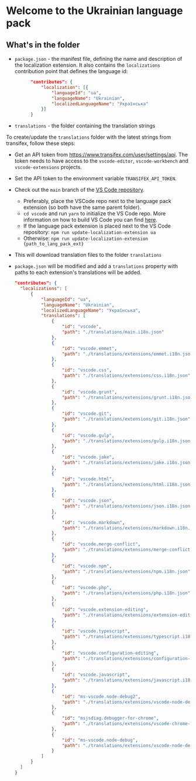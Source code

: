 # Welcome to the Ukrainian language pack

## What's in the folder

* `package.json` - the manifest file, defining the name and description of the localization extension. It also contains the `localizations` contribution point that defines the language id:

  ```json
        "contributes": {
            "localization": [{
                "languageId": "ua",
                "languageName": "Ukrainian",
                "localizedLanguageName": "Українська"
            }]
        }
  ```

* `translations` - the folder containing the translation strings

To create/update the `translations` folder with the latest strings from transifex, follow these steps:

* Get an API token from https://www.transifex.com/user/settings/api. The token needs to have access to the `vscode-editor`, `vscode-workbench` and `vscode-extensions` projects.
* Set the API token to the environment variable `TRANSIFEX_API_TOKEN`.
* Check out the `main` branch of the [VS Code repository](https://github.com/Microsoft/vscode).
  * Preferably, place the VSCode repo next to the language pack extension (so both have the same parent folder).
  * `cd vscode` and run `yarn` to initialize the VS Code repo. More information on how to build VS Code you can find [here](https://github.com/Microsoft/vscode/wiki/How-to-Contribute).
  * If the language pack extension is placed next to the VS Code repository: `npm run update-localization-extension ua`
  * Otherwise: `npm run update-localization-extension {path_to_lang_pack_ext}`
* This will download translation files to the folder `translations`
* `package.json` will be modified and add a `translations` property with paths to each extension's translations will be added.

  ```json
  "contributes": {
    "localizations": [
        {
            "languageId": "ua",
            "languageName": "Ukrainian",
            "localizedLanguageName": "Українська",
            "translations": [
                {
                    "id": "vscode",
                    "path": "./translations/main.i18n.json"
                },
                {
                    "id": "vscode.emmet",
                    "path": "./translations/extensions/emmet.i18n.json"
                },
                {
                    "id": "vscode.css",
                    "path": "./translations/extensions/css.i18n.json"
                },
                {
                    "id": "vscode.grunt",
                    "path": "./translations/extensions/grunt.i18n.json"
                },
                {
                    "id": "vscode.git",
                    "path": "./translations/extensions/git.i18n.json"
                },
                {
                    "id": "vscode.gulp",
                    "path": "./translations/extensions/gulp.i18n.json"
                },
                {
                    "id": "vscode.jake",
                    "path": "./translations/extensions/jake.i18n.json"
                },
                {
                    "id": "vscode.html",
                    "path": "./translations/extensions/html.i18n.json"
                },
                {
                    "id": "vscode.json",
                    "path": "./translations/extensions/json.i18n.json"
                },
                {
                    "id": "vscode.markdown",
                    "path": "./translations/extensions/markdown.i18n.json"
                },
                {
                    "id": "vscode.merge-conflict",
                    "path": "./translations/extensions/merge-conflict.i18n.json"
                },
                {
                    "id": "vscode.npm",
                    "path": "./translations/extensions/npm.i18n.json"
                },
                {
                    "id": "vscode.php",
                    "path": "./translations/extensions/php.i18n.json"
                },
                {
                    "id": "vscode.extension-editing",
                    "path": "./translations/extensions/extension-editing.i18n.json"
                },
                {
                    "id": "vscode.typescript",
                    "path": "./translations/extensions/typescript.i18n.json"
                },
                {
                    "id": "vscode.configuration-editing",
                    "path": "./translations/extensions/configuration-editing.i18n.json"
                },
                {
                    "id": "vscode.javascript",
                    "path": "./translations/extensions/javascript.i18n.json"
                },
                {
                    "id": "ms-vscode.node-debug2",
                    "path": "./translations/extensions/vscode-node-debug2.i18n.json"
                },
                {
                    "id": "msjsdiag.debugger-for-chrome",
                    "path": "./translations/extensions/vscode-chrome-debug.i18n.json"
                },
                {
                    "id": "ms-vscode.node-debug",
                    "path": "./translations/extensions/vscode-node-debug.i18n.json"
                }
            ]
        }
    ]
  }
  ```
